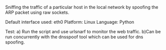 

Sniffing the traffic of a particular host in the local network by spoofing the ARP packet using raw sockets.

Default interface used: eth0 Platform: Linux Language: Python

Test: a) Run the script and use urlsnarf to monitor the web traffic. b)Can be run concurrently with the dnsspoof tool which can be used for dns spoofing.

